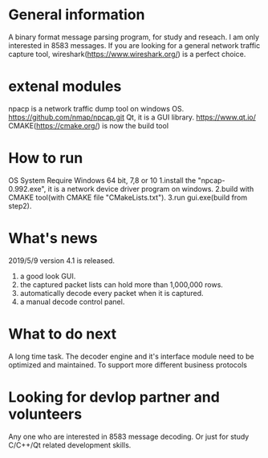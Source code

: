 # General information
A binary format message parsing program, for study and reseach.
I am only interested in 8583 messages.
If you are looking for a general network traffic capture tool, wireshark(https://www.wireshark.org/) is a perfect choice.
# extenal modules
npacp is a network traffic dump tool on windows OS.  https://github.com/nmap/npcap.git
Qt, it is a GUI library.  https://www.qt.io/ 
CMAKE(https://cmake.org/) is now the build tool 
# How to run
OS System Require Windows 64 bit, 7,8 or 10
1.install the "npcap-0.992.exe", it is a network device driver program on windows.
2.build with CMAKE tool(with CMAKE file "CMakeLists.txt").
3.run gui.exe(build from step2).
# What's news
2019/5/9 version 4.1 is released.
1. a good look GUI.
2. the captured packet lists can hold more than 1,000,000 rows.
3. automatically decode every packet when it is captured.
4. a manual decode control panel.

# What to do next
A long time task.
The decoder engine and it's interface module need to be optimized and maintained.
To support more different business protocols

# Looking for devlop partner and volunteers
Any one who are interested in 8583 message decoding.
Or just for study C/C++/Qt related development skills.
